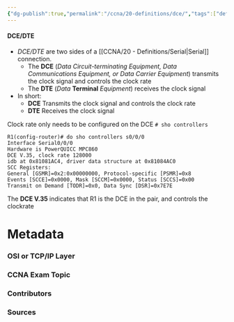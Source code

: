 ```yaml
---
{"dg-publish":true,"permalink":"/ccna/20-definitions/dce/","tags":["defs_ccna"],"created":"2023-11-04T12:45:23.000-07:00","updated":"2023-11-08T13:54:58.016-08:00"}
---
```


#### DCE/DTE
- *DCE/DTE* are two sides of a [[CCNA/20 - Definitions/Serial\|Serial]] connection.
	- The **DCE** (*Data Circuit-terminating Equipment, Data Communications Equipment, or Data Carrier Equipment*) transmits the clock signal and controls the clock rate
	- The **DTE** (*Data* **Terminal** *Equipment*) receives the clock signal
- In short:
	- **DCE** Transmits the clock signal and controls the clock rate
	- **DTE** Receives the clock signal

Clock rate only needs to be configured on the DCE
`# sho controllers `
```
R1(config-router)# do sho controllers s0/0/0
Interface Serial0/0/0
Hardware is PowerQUICC MPC860
DCE V.35, clock rate 128000
idb at 0x81081AC4, driver data structure at 0x81084AC0
SCC Registers:
General [GSMR]=0x2:0x00000000, Protocol-specific [PSMR]=0x8
Events [SCCE]=0x0000, Mask [SCCM]=0x0000, Status [SCCS]=0x00
Transmit on Demand [TODR]=0x0, Data Sync [DSR]=0x7E7E
```
The **DCE V.35** indicates that R1 is the DCE in the pair, and controls the clockrate


# Metadata
### OSI or TCP/IP Layer

### CCNA Exam Topic

### Contributors

### Sources

